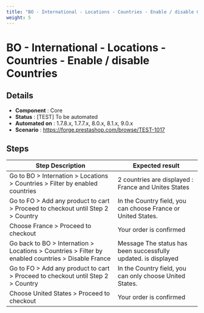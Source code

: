 ```yaml
---
title: "BO - International - Locations - Countries - Enable / disable Countries"
weight: 5
---
```


# BO - International - Locations - Countries - Enable / disable Countries
## Details
* **Component** : Core
* **Status** : [TEST] To be automated
* **Automated on** : 1.7.8.x, 1.7.7.x, 8.0.x, 8.1.x, 9.0.x
* **Scenario** : https://forge.prestashop.com/browse/TEST-1017

## Steps
| Step Description | Expected result |
| ----- | ----- |
| Go to BO > Internation > Locations > Countries > Filter by enabled countries | 2 countries are displayed : France and Unites States |
| Go to FO > Add any product to cart > Proceed to checkout until Step 2 > Country | In the Country field, you can choose France or United States. |
| Choose France > Proceed to checkout | Your order is confirmed |
| Go back to BO > Internation > Locations > Countries > Filter by enabled countries > Disable France | Message The status has been successfully updated. is displayed |
| Go to FO > Add any product to cart > Proceed to checkout until Step 2 > Country | In the Country field, you can only choose United States. |
| Choose United States > Proceed to checkout | Your order is confirmed |